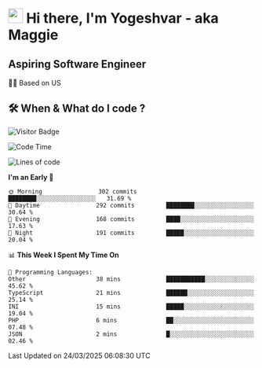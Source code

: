 <h1><img src="https://emojis.slackmojis.com/emojis/images/1531849430/4246/blob-sunglasses.gif?1531849430" width="30"/> Hi there, I'm Yogeshvar - aka Maggie</h1>

## Aspiring Software Engineer
🏂🏻  Based on US 

## 🛠 When & What do I code ?  

![Visitor Badge](https://visitor-badge.feriirawann.repl.co?username=yogeshvar&repo=yogeshvar&label=Visitors&style=plastic&color=%23457BFF&contentType=svg)

<!--START_SECTION:waka-->
![Code Time](http://img.shields.io/badge/Code%20Time-2%2C921%20hrs%2047%20mins-blue)

![Lines of code](https://img.shields.io/badge/From%20Hello%20World%20I%27ve%20Written-3.9%20million%20lines%20of%20code-blue)

**I'm an Early 🐤** 

```text
🌞 Morning                302 commits         ████████░░░░░░░░░░░░░░░░░   31.69 % 
🌆 Daytime                292 commits         ████████░░░░░░░░░░░░░░░░░   30.64 % 
🌃 Evening                168 commits         ████░░░░░░░░░░░░░░░░░░░░░   17.63 % 
🌙 Night                  191 commits         █████░░░░░░░░░░░░░░░░░░░░   20.04 % 
```


📊 **This Week I Spent My Time On** 

```text
💬 Programming Languages: 
Other                    38 mins             ███████████░░░░░░░░░░░░░░   45.62 % 
TypeScript               21 mins             ██████░░░░░░░░░░░░░░░░░░░   25.14 % 
INI                      15 mins             █████░░░░░░░░░░░░░░░░░░░░   19.04 % 
PHP                      6 mins              ██░░░░░░░░░░░░░░░░░░░░░░░   07.48 % 
JSON                     2 mins              █░░░░░░░░░░░░░░░░░░░░░░░░   02.46 % 
```


 Last Updated on 24/03/2025 06:08:30 UTC
<!--END_SECTION:waka-->

